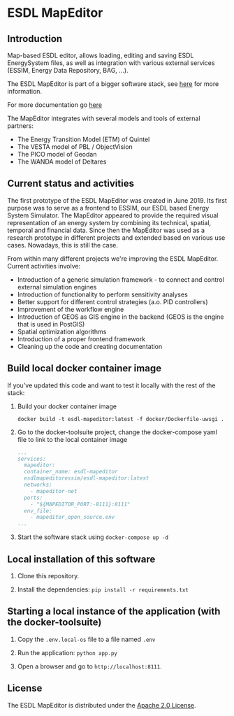 # ESDL MapEditor

## Introduction

Map-based ESDL editor, allows loading, editing and saving ESDL EnergySystem files,
as well as integration with various external services (ESSIM, Energy Data
Repository, BAG, ...).

The ESDL MapEditor is part of a bigger software stack, see [here](https://github.com/ESDLMapEditorESSIM/docker-toolsuite) for more information.

For more documentation go [here](https://energytransition.gitbook.io/esdl/esdl-based-tools/mapeditor)

The MapEditor integrates with several models and tools of external partners:
- The Energy Transition Model (ETM) of Quintel
- The VESTA model of PBL / ObjectVision
- The PICO model of Geodan
- The WANDA model of Deltares

## Current status and activities

The first prototype of the ESDL MapEditor was created in June 2019. Its first purpose was to serve as a frontend to
ESSIM, our ESDL based Energy System Simulator. The MapEditor appeared to provide the required visual representation of
an energy system by combining its technical, spatial, temporal and financial data. Since then the MapEditor was
used as a research prototype in different projects and extended based on various use cases. Nowadays, this is still
the case.

From within many different projects we're improving the ESDL MapEditor. Current activities involve:
- Introduction of a generic simulation framework - to connect and control external simulation engines 
- Introduction of functionality to perform sensitivity analyses 
- Better support for different control strategies (a.o. PID controllers)
- Improvement of the workflow engine
- Introduction of GEOS as GIS engine in the backend (GEOS is the engine that is used in PostGIS)
- Spatial optimization algorithms
- Introduction of a proper frontend framework
- Cleaning up the code and creating documentation

## Build local docker container image
If you've updated this code and want to test it locally with the rest of the stack:

1. Build your docker container image
   ```shell script
   docker build -t esdl-mapeditor:latest -f docker/Dockerfile-uwsgi .
   ```

2. Go to the docker-toolsuite project, change the docker-compose yaml file to link to the local container image
   ```yaml
   ...
   services:
     mapeditor:
     container_name: esdl-mapeditor
     esdlmapeditoressim/esdl-mapeditor:latest
     networks:
       - mapeditor-net
     ports:
       - "${MAPEDITOR_PORT:-8111}:8111"
     env_file:
       - mapeditor_open_source.env
   ...
   ```
 
3. Start the software stack using `docker-compose up -d`

## Local installation of this software
1. Clone this repository.

2. Install the dependencies: `pip install -r requirements.txt`

## Starting a local instance of the application (with the docker-toolsuite)
1. Copy the `.env.local-os` file to a file named `.env`

2. Run the application: `python app.py`

3. Open a browser and go to `http://localhost:8111`.

## License

The ESDL MapEditor is distributed under the [Apache 2.0 License](http://www.apache.org/licenses/LICENSE-2.0).